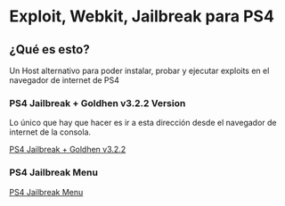 # Exploit, Webkit, Jailbreak para PS4

## ¿Qué es esto?

Un Host alternativo para poder instalar, probar y ejecutar exploits en el navegador de internet de PS4 

### PS4 Jailbreak + Goldhen v3.2.2 Version

Lo único que hay que hacer es ir a esta dirección desde el navegador de internet de la consola.

[PS4 Jailbreak + Goldhen v3.2.2](https://github.com/cr7guez/ps4_jailbreak/tree/main/cr7guez.github.io-master/PS4/9.00)


### PS4 Jailbreak Menu

[PS4 Jailbreak Menu](https://cr7guez.github.io/cr7guez.github.io-master/PS4/9.00/menu)
